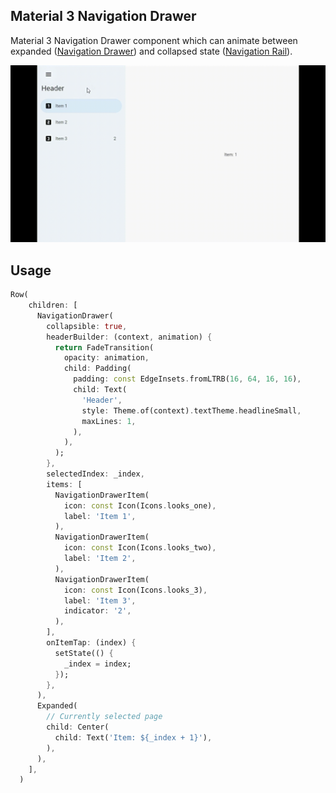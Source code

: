 ## Material 3 Navigation Drawer

Material 3 Navigation Drawer component which can animate between expanded 
([Navigation Drawer](https://m3.material.io/components/navigation-drawer/overview)) 
and collapsed state 
([Navigation Rail](https://m3.material.io/components/navigation-rail/overview)).

!["Material 3 Navigation Drawer - example"](example/demo.gif)

## Usage

```dart
Row(
    children: [
      NavigationDrawer(
        collapsible: true,
        headerBuilder: (context, animation) {
          return FadeTransition(
            opacity: animation,
            child: Padding(
              padding: const EdgeInsets.fromLTRB(16, 64, 16, 16),
              child: Text(
                'Header',
                style: Theme.of(context).textTheme.headlineSmall,
                maxLines: 1,
              ),
            ),
          );
        },
        selectedIndex: _index,
        items: [
          NavigationDrawerItem(
            icon: const Icon(Icons.looks_one),
            label: 'Item 1',
          ),
          NavigationDrawerItem(
            icon: const Icon(Icons.looks_two),
            label: 'Item 2',
          ),
          NavigationDrawerItem(
            icon: const Icon(Icons.looks_3),
            label: 'Item 3',
            indicator: '2',
          ),
        ],
        onItemTap: (index) {
          setState(() {
            _index = index;
          });
        },
      ),
      Expanded(
        // Currently selected page
        child: Center(
          child: Text('Item: ${_index + 1}'),
        ),
      ),
    ],
  )
```
